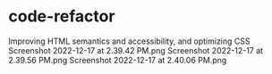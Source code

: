 # code-refactor
Improving HTML semantics and accessibility, and optimizing CSS
Screenshot 2022-12-17 at 2.39.42 PM.png
Screenshot 2022-12-17 at 2.39.56 PM.png
Screenshot 2022-12-17 at 2.40.06 PM.png